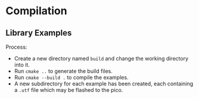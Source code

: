 # Compilation

## Library Examples

Process:

 - Create a new directory named `build` and change the working directory into it.
 - Run `cmake ..` to generate the build files.
 - Run `cmake --build .` to compile the examples.
 - A new subdirectory for each example has been created, each containing a `.utf` file which may be flashed to the pico.
